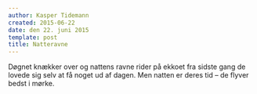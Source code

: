 ```yaml
---
author: Kasper Tidemann
created: 2015-06-22
date: den 22. juni 2015
template: post
title: Natteravne
---
```


Døgnet knækker over og nattens ravne rider på ekkoet fra sidste gang de lovede sig selv at få noget ud af dagen. Men natten er deres tid – de flyver bedst i mørke.